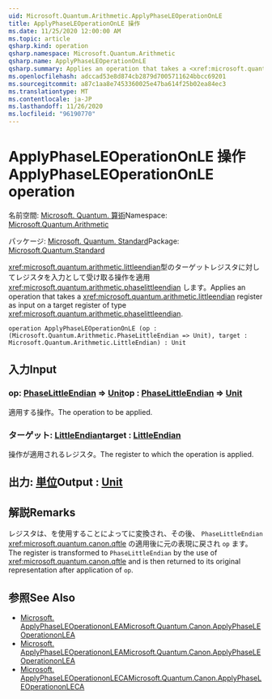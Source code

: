 ```yaml
---
uid: Microsoft.Quantum.Arithmetic.ApplyPhaseLEOperationOnLE
title: ApplyPhaseLEOperationOnLE 操作
ms.date: 11/25/2020 12:00:00 AM
ms.topic: article
qsharp.kind: operation
qsharp.namespace: Microsoft.Quantum.Arithmetic
qsharp.name: ApplyPhaseLEOperationOnLE
qsharp.summary: Applies an operation that takes a <xref:microsoft.quantum.arithmetic.littleendian> register as input on a target register of type <xref:microsoft.quantum.arithmetic.phaselittleendian>.
ms.openlocfilehash: adccad53e8d874cb2879d7005711624bbcc69201
ms.sourcegitcommit: a87c1aa8e7453360025e47ba614f25b02ea84ec3
ms.translationtype: MT
ms.contentlocale: ja-JP
ms.lasthandoff: 11/26/2020
ms.locfileid: "96190770"
---
```

# <a name="applyphaseleoperationonle-operation"></a><span data-ttu-id="33a00-102">ApplyPhaseLEOperationOnLE 操作</span><span class="sxs-lookup"><span data-stu-id="33a00-102">ApplyPhaseLEOperationOnLE operation</span></span>

<span data-ttu-id="33a00-103">名前空間: [Microsoft. Quantum. 算術](xref:Microsoft.Quantum.Arithmetic)</span><span class="sxs-lookup"><span data-stu-id="33a00-103">Namespace: [Microsoft.Quantum.Arithmetic](xref:Microsoft.Quantum.Arithmetic)</span></span>

<span data-ttu-id="33a00-104">パッケージ: [Microsoft. Quantum. Standard](https://nuget.org/packages/Microsoft.Quantum.Standard)</span><span class="sxs-lookup"><span data-stu-id="33a00-104">Package: [Microsoft.Quantum.Standard](https://nuget.org/packages/Microsoft.Quantum.Standard)</span></span>


<span data-ttu-id="33a00-105"><xref:microsoft.quantum.arithmetic.littleendian>型のターゲットレジスタに対してレジスタを入力として受け取る操作を適用 <xref:microsoft.quantum.arithmetic.phaselittleendian> します。</span><span class="sxs-lookup"><span data-stu-id="33a00-105">Applies an operation that takes a <xref:microsoft.quantum.arithmetic.littleendian> register as input on a target register of type <xref:microsoft.quantum.arithmetic.phaselittleendian>.</span></span>

```qsharp
operation ApplyPhaseLEOperationOnLE (op : (Microsoft.Quantum.Arithmetic.PhaseLittleEndian => Unit), target : Microsoft.Quantum.Arithmetic.LittleEndian) : Unit
```


## <a name="input"></a><span data-ttu-id="33a00-106">入力</span><span class="sxs-lookup"><span data-stu-id="33a00-106">Input</span></span>

### <a name="op--phaselittleendian--unit"></a><span data-ttu-id="33a00-107">op: [PhaseLittleEndian](xref:Microsoft.Quantum.Arithmetic.PhaseLittleEndian) => [Unit](xref:microsoft.quantum.lang-ref.unit)</span><span class="sxs-lookup"><span data-stu-id="33a00-107">op : [PhaseLittleEndian](xref:Microsoft.Quantum.Arithmetic.PhaseLittleEndian) => [Unit](xref:microsoft.quantum.lang-ref.unit)</span></span> 

<span data-ttu-id="33a00-108">適用する操作。</span><span class="sxs-lookup"><span data-stu-id="33a00-108">The operation to be applied.</span></span>


### <a name="target--littleendian"></a><span data-ttu-id="33a00-109">ターゲット: [LittleEndian](xref:Microsoft.Quantum.Arithmetic.LittleEndian)</span><span class="sxs-lookup"><span data-stu-id="33a00-109">target : [LittleEndian](xref:Microsoft.Quantum.Arithmetic.LittleEndian)</span></span>

<span data-ttu-id="33a00-110">操作が適用されるレジスタ。</span><span class="sxs-lookup"><span data-stu-id="33a00-110">The register to which the operation is applied.</span></span>



## <a name="output--unit"></a><span data-ttu-id="33a00-111">出力: [単位](xref:microsoft.quantum.lang-ref.unit)</span><span class="sxs-lookup"><span data-stu-id="33a00-111">Output : [Unit](xref:microsoft.quantum.lang-ref.unit)</span></span>



## <a name="remarks"></a><span data-ttu-id="33a00-112">解説</span><span class="sxs-lookup"><span data-stu-id="33a00-112">Remarks</span></span>

<span data-ttu-id="33a00-113">レジスタは、を使用することによってに変換され、その後、 `PhaseLittleEndian` <xref:microsoft.quantum.canon.qftle> の適用後に元の表現に戻され `op` ます。</span><span class="sxs-lookup"><span data-stu-id="33a00-113">The register is transformed to `PhaseLittleEndian` by the use of <xref:microsoft.quantum.canon.qftle> and is then returned to its original representation after application of `op`.</span></span>

## <a name="see-also"></a><span data-ttu-id="33a00-114">参照</span><span class="sxs-lookup"><span data-stu-id="33a00-114">See Also</span></span>

- [<span data-ttu-id="33a00-115">Microsoft. ApplyPhaseLEOperationonLEA</span><span class="sxs-lookup"><span data-stu-id="33a00-115">Microsoft.Quantum.Canon.ApplyPhaseLEOperationonLEA</span></span>](xref:Microsoft.Quantum.Canon.ApplyPhaseLEOperationonLEA)
- [<span data-ttu-id="33a00-116">Microsoft. ApplyPhaseLEOperationonLEA</span><span class="sxs-lookup"><span data-stu-id="33a00-116">Microsoft.Quantum.Canon.ApplyPhaseLEOperationonLEA</span></span>](xref:Microsoft.Quantum.Canon.ApplyPhaseLEOperationonLEA)
- [<span data-ttu-id="33a00-117">Microsoft. ApplyPhaseLEOperationonLECA</span><span class="sxs-lookup"><span data-stu-id="33a00-117">Microsoft.Quantum.Canon.ApplyPhaseLEOperationonLECA</span></span>](xref:Microsoft.Quantum.Canon.ApplyPhaseLEOperationonLECA)